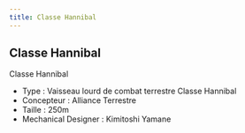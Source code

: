 ```yaml
---
title: Classe Hannibal
---
```


Classe Hannibal
---------------




Classe Hannibal   
  
- Type : Vaisseau lourd de combat terrestre Classe Hannibal  
- Concepteur : Alliance Terrestre  
- Taille : 250m  
- Mechanical Designer : Kimitoshi Yamane

